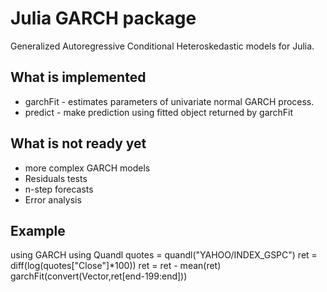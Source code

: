 # Julia GARCH package

Generalized Autoregressive Conditional Heteroskedastic models for Julia.

## What is implemented

* garchFit - estimates parameters of univariate normal GARCH process.
* predict - make prediction using fitted object returned by garchFit

## What is not ready yet

* more complex GARCH models
* Residuals tests
* n-step forecasts
* Error analysis

## Example

using GARCH
using Quandl
quotes = quandl("YAHOO/INDEX_GSPC")
ret = diff(log(quotes["Close"]*100))
ret = ret - mean(ret)
garchFit(convert(Vector,ret[end-199:end]))

